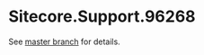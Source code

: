 # Sitecore.Support.96268

See [master branch](https://github.com/sitecoresupport/Sitecore.Support.96268) for details.